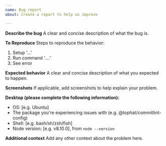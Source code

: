 ```yaml
---
name: Bug report
about: Create a report to help us improve

---
```


**Describe the bug**
A clear and concise description of what the bug is.

**To Reproduce**
Steps to reproduce the behavior:
1. Setup '...'
2. Run command '....'
3. See error

**Expected behavior**
A clear and concise description of what you expected to happen.

**Screenshots**
If applicable, add screenshots to help explain your problem.

**Desktop (please complete the following information):**
 - OS: [e.g. Ubuntu]
 - The package you're experiencing issues with (e.g. @tophat/commitlint-config)
 - Shell: [e.g. bash/sh/zsh/fish]
 - Node version: [e.g. v8.10.0], from `node --version`


**Additional context**
Add any other context about the problem here.
